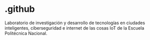 # .github
Laboratorio de investigación y desarrollo de tecnologías en ciudades inteligentes, ciberseguridad e internet de las cosas IoT de la Escuela Politécnica Nacional.
